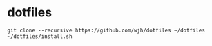 # dotfiles

```
git clone --recursive https://github.com/wjh/dotfiles ~/dotfiles
~/dotfiles/install.sh
```
